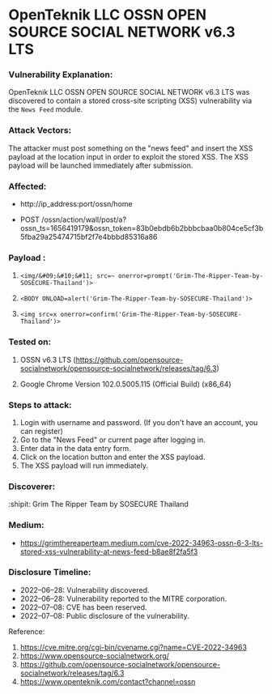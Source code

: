 # OpenTeknik LLC OSSN OPEN SOURCE SOCIAL NETWORK v6.3 LTS

### Vulnerability Explanation:
OpenTeknik LLC OSSN OPEN SOURCE SOCIAL NETWORK v6.3 LTS was discovered to contain a stored cross-site scripting (XSS) vulnerability via the `News Feed` module.

### Attack Vectors:
The attacker must post something on the "news feed" and insert the XSS payload at the location input in order to exploit the stored XSS. The XSS payload will be launched immediately after submission.

### Affected: 
- http://ip_address:port/ossn/home

- POST /ossn/action/wall/post/a?ossn_ts=1656419179&ossn_token=83b0ebdb6b2bbbcbaa0b804ce5cf3b5fba29a25474715bf2f7e4bbbd85316a86

### Payload :
1. `<img/&#09;&#10;&#11; src=~ onerror=prompt('Grim-The-Ripper-Team-by-SOSECURE-Thailand')>`

2. `<BODY ONLOAD=alert('Grim-The-Ripper-Team-by-SOSECURE-Thailand')>`

3. `<img src=x onerror=confirm('Grim-The-Ripper-Team-by-SOSECURE-Thailand')>`

### Tested on: 
1. OSSN v6.3 LTS (https://github.com/opensource-socialnetwork/opensource-socialnetwork/releases/tag/6.3)

2. Google Chrome Version 102.0.5005.115 (Official Build) (x86_64)

### Steps to attack:
1. Login with username and password. (If you don't have an account, you can register)
2. Go to the "News Feed" or current page after logging in.
3. Enter data in the data entry form.
4. Click on the location button and enter the XSS payload.
5. The XSS payload will run immediately.

### Discoverer:
:shipit: Grim The Ripper Team by SOSECURE Thailand

### Medium:
- https://grimthereaperteam.medium.com/cve-2022-34963-ossn-6-3-lts-stored-xss-vulnerability-at-news-feed-b8ae8f2fa5f3

### Disclosure Timeline:
- 2022–06–28: Vulnerability discovered.
- 2022–06–28: Vulnerability reported to the MITRE corporation.
- 2022–07–08: CVE has been reserved.
- 2022–07–08: Public disclosure of the vulnerability.

Reference:
1. https://cve.mitre.org/cgi-bin/cvename.cgi?name=CVE-2022-34963
2. https://www.opensource-socialnetwork.org/
3. https://github.com/opensource-socialnetwork/opensource-socialnetwork/releases/tag/6.3
4. https://www.openteknik.com/contact?channel=ossn
